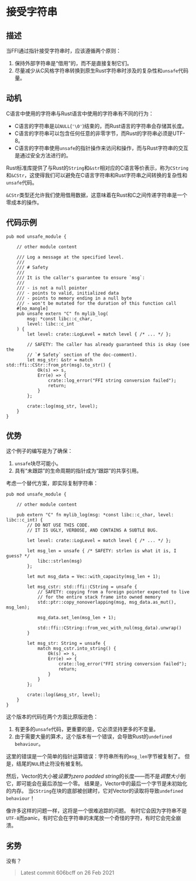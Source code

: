 # 接受字符串

## 描述

当FFI通过指针接受字符串时，应该遵循两个原则：

1. 保持外部字符串是“借用”的，而不是直接复制它们。
2. 尽量减少从C风格字符串转换到原生Rust字符串时涉及的复杂性和`unsafe`代码量。

## 动机

C语言中使用的字符串与Rust语言中使用的字符串有不同的行为：

- C语言的字符串是以`NULL`(`'\0'`)结束的，而Rust语言的字符串会存储其长度。
- C语言的字符串可以包含任何任意的非零字节，而Rust的字符串必须是UTF-8。
- C语言的字符串使用`unsafe`的指针操作来访问和操作，而与Rust字符串的交互是通过安全方法进行的。

Rust标准库提供了与Rust的`String`和`&str`相对应的C语言等价表示，称为`CString`和`&CStr`，这使得我们可以避免在C语言字符串和Rust字符串之间转换的复杂性和`unsafe`代码。

`&CStr`类型还允许我们使用借用数据，这意味着在Rust和C之间传递字符串是一个零成本的操作。

## 代码示例

```rust,ignore
pub mod unsafe_module {

    // other module content

    /// Log a message at the specified level.
    ///
    /// # Safety
    ///
    /// It is the caller's guarantee to ensure `msg`:
    ///
    /// - is not a null pointer
    /// - points to valid, initialized data
    /// - points to memory ending in a null byte
    /// - won't be mutated for the duration of this function call
    #[no_mangle]
    pub unsafe extern "C" fn mylib_log(
        msg: *const libc::c_char,
        level: libc::c_int
    ) {
        let level: crate::LogLevel = match level { /* ... */ };

        // SAFETY: The caller has already guaranteed this is okay (see the
        // `# Safety` section of the doc-comment).
        let msg_str: &str = match std::ffi::CStr::from_ptr(msg).to_str() {
            Ok(s) => s,
            Err(e) => {
                crate::log_error("FFI string conversion failed");
                return;
            }
        };

        crate::log(msg_str, level);
    }
}
```

## 优势

这个例子的编写是为了确保：

1. `unsafe`块尽可能小。
2. 具有“未跟踪”的生命周期的指针成为“跟踪”的共享引用。

考虑一个替代方案，即实际复制字符串：

```rust,ignore
pub mod unsafe_module {

    // other module content

    pub extern "C" fn mylib_log(msg: *const libc::c_char, level: libc::c_int) {
        // DO NOT USE THIS CODE.
        // IT IS UGLY, VERBOSE, AND CONTAINS A SUBTLE BUG.

        let level: crate::LogLevel = match level { /* ... */ };

        let msg_len = unsafe { /* SAFETY: strlen is what it is, I guess? */
            libc::strlen(msg)
        };

        let mut msg_data = Vec::with_capacity(msg_len + 1);

        let msg_cstr: std::ffi::CString = unsafe {
            // SAFETY: copying from a foreign pointer expected to live
            // for the entire stack frame into owned memory
            std::ptr::copy_nonoverlapping(msg, msg_data.as_mut(), msg_len);

            msg_data.set_len(msg_len + 1);

            std::ffi::CString::from_vec_with_nul(msg_data).unwrap()
        }

        let msg_str: String = unsafe {
            match msg_cstr.into_string() {
                Ok(s) => s,
                Err(e) => {
                    crate::log_error("FFI string conversion failed");
                    return;
                }
            }
        };

        crate::log(&msg_str, level);
    }
}
```

这个版本的代码在两个方面比原版逊色：

1. 有更多的`unsafe`代码，更重要的是，它必须坚持更多的不变量。
2. 由于需要大量的算术，这个版本有一个错误，会导致Rust的`undefined behaviour`。

这里的错误是一个简单的指针运算错误：字符串所有的`msg_len`字节被复制了。
但是，结尾的`NUL`终止符没有被复制。

然后，Vector的大小被*设置*为*zero padded string*的长度——而不是*调整大小*到它，即可能会在最后添加一个零。
结果是，Vector中的最后一个字节是未初始化的内存。
当`CString`在块的底部被创建时，它对Vector的读取将导致`undefined behaviour`！

像许多这样的问题一样，这将是一个很难追踪的问题。
有时它会因为字符串不是`UTF-8`而panic，有时它会在字符串的末尾放一个奇怪的字符，有时它会完全崩溃。

## 劣势

没有？

> Latest commit 606bcff on 26 Feb 2021

